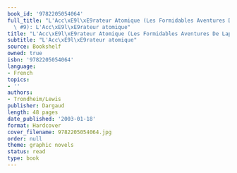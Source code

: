 ```yaml
---
book_id: '9782205054064'
full_title: "L'Acc\xE9l\xE9rateur Atomique (Les Formidables Aventures De Lapinot,\
  \ #9): L'Acc\xE9l\xE9rateur atomique"
title: "L'Acc\xE9l\xE9rateur Atomique (Les Formidables Aventures De Lapinot, #9)"
subtitle: "L'Acc\xE9l\xE9rateur atomique"
source: Bookshelf
owned: true
isbn: '9782205054064'
language:
- French
topics:
- ''
authors:
- Trondheim/Lewis
publisher: Dargaud
length: 48 pages
date_published: '2003-01-18'
format: Hardcover
cover_filename: 9782205054064.jpg
order: null
theme: graphic novels
status: read
type: book
---
```


